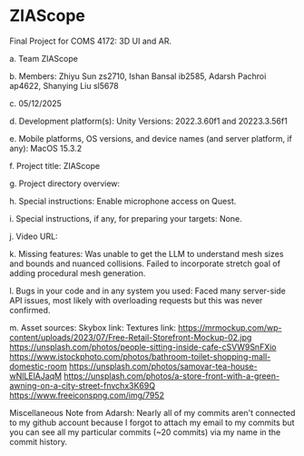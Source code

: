 # ZIAScope
Final Project for COMS 4172: 3D UI and AR.


a. Team ZIAScope

b. Members:
Zhiyu Sun zs2710, Ishan Bansal ib2585, Adarsh Pachroi ap4622, Shanying Liu sl5678

c. 05/12/2025

d. Development platform(s): Unity
Versions: 2022.3.60f1 and 20223.3.56f1

e. Mobile platforms, OS versions, and device names (and server platform, if any): MacOS 15.3.2 

f. Project title: ZIAScope

g. Project directory overview: 

h. Special instructions: 
Enable microphone access on Quest.

i. Special instructions, if any, for preparing your targets: None.

j. Video URL: 

k. Missing features: Was unable to get the LLM to understand mesh sizes and bounds and nuanced collisions. Failed to incorporate stretch goal of adding procedural mesh generation.

l. Bugs in your code and in any system you used:
Faced many server-side API issues, most likely with overloading requests but this was never confirmed.

m. Asset sources:
Skybox link:
Textures link:
https://mrmockup.com/wp-content/uploads/2023/07/Free-Retail-Storefront-Mockup-02.jpg
https://unsplash.com/photos/people-sitting-inside-cafe-cSVW9SnFXio
https://www.istockphoto.com/photos/bathroom-toilet-shopping-mall-domestic-room
https://unsplash.com/photos/samovar-tea-house-wNlLElAJaqM
https://unsplash.com/photos/a-store-front-with-a-green-awning-on-a-city-street-fnvchx3K69Q
https://www.freeiconspng.com/img/7952


Miscellaneous Note from Adarsh:
Nearly all of my commits aren't connected to my github account because I forgot to attach my email to my commits but you can see all my particular commits (~20 commits) via my name in the commit history. 